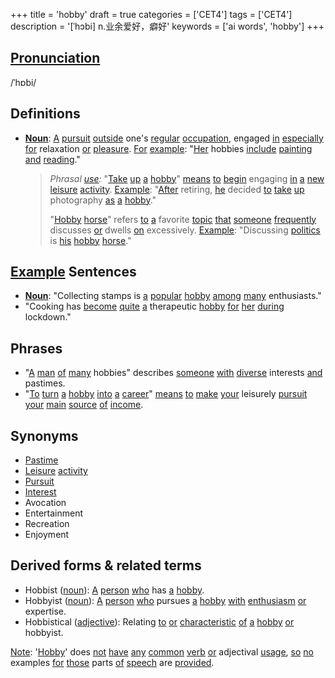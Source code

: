 +++
title = 'hobby'
draft = true
categories = ['CET4']
tags = ['CET4']
description = '[ˈhɔbi] n.业余爱好，癖好'
keywords = ['ai words', 'hobby']
+++

## [Pronunciation](/post/pronunciation/)
/ˈhɒbi/

## Definitions
- **[Noun](/post/noun/)**: [A](/post/a/) [pursuit](/post/pursuit/) [outside](/post/outside/) one's [regular](/post/regular/) [occupation](/post/occupation/), engaged [in](/post/in/) [especially](/post/especially/) [for](/post/for/) relaxation [or](/post/or/) [pleasure](/post/pleasure/). [For](/post/for/) [example](/post/example/): "[Her](/post/her/) hobbies [include](/post/include/) [painting](/post/painting/) [and](/post/and/) [reading](/post/reading/)."

  > _Phrasal [use](/post/use/):_ "[Take](/post/take/) [up](/post/up/) [a](/post/a/) [hobby](/post/hobby/)" [means](/post/means/) [to](/post/to/) [begin](/post/begin/) engaging [in](/post/in/) [a](/post/a/) [new](/post/new/) [leisure](/post/leisure/) [activity](/post/activity/). [Example](/post/example/): "[After](/post/after/) retiring, [he](/post/he/) decided [to](/post/to/) [take](/post/take/) [up](/post/up/) photography [as](/post/as/) [a](/post/a/) [hobby](/post/hobby/)."
  > 
  > "[Hobby](/post/hobby/) [horse](/post/horse/)" refers [to](/post/to/) [a](/post/a/) favorite [topic](/post/topic/) [that](/post/that/) [someone](/post/someone/) [frequently](/post/frequently/) discusses [or](/post/or/) dwells [on](/post/on/) excessively. [Example](/post/example/): "Discussing [politics](/post/politics/) is [his](/post/his/) [hobby](/post/hobby/) [horse](/post/horse/)."

## [Example](/post/example/) Sentences
- **[Noun](/post/noun/)**: "Collecting stamps is [a](/post/a/) [popular](/post/popular/) [hobby](/post/hobby/) [among](/post/among/) [many](/post/many/) enthusiasts."
- "Cooking has [become](/post/become/) [quite](/post/quite/) [a](/post/a/) therapeutic [hobby](/post/hobby/) [for](/post/for/) [her](/post/her/) [during](/post/during/) lockdown."

## Phrases
- "[A](/post/a/) [man](/post/man/) [of](/post/of/) [many](/post/many/) hobbies" describes [someone](/post/someone/) [with](/post/with/) [diverse](/post/diverse/) interests [and](/post/and/) pastimes.
- "[To](/post/to/) [turn](/post/turn/) [a](/post/a/) [hobby](/post/hobby/) [into](/post/into/) [a](/post/a/) [career](/post/career/)" [means](/post/means/) [to](/post/to/) [make](/post/make/) [your](/post/your/) leisurely [pursuit](/post/pursuit/) [your](/post/your/) [main](/post/main/) [source](/post/source/) [of](/post/of/) [income](/post/income/).

## Synonyms
- [Pastime](/post/pastime/)
- [Leisure](/post/leisure/) [activity](/post/activity/)
- [Pursuit](/post/pursuit/)
- [Interest](/post/interest/)
- Avocation
- Entertainment
- Recreation
- Enjoyment

## Derived forms & related terms
- Hobbist ([noun](/post/noun/)): [A](/post/a/) [person](/post/person/) [who](/post/who/) has [a](/post/a/) [hobby](/post/hobby/).
- Hobbyist ([noun](/post/noun/)): [A](/post/a/) [person](/post/person/) [who](/post/who/) pursues [a](/post/a/) [hobby](/post/hobby/) [with](/post/with/) [enthusiasm](/post/enthusiasm/) [or](/post/or/) expertise.
- Hobbistical ([adjective](/post/adjective/)): Relating [to](/post/to/) [or](/post/or/) [characteristic](/post/characteristic/) [of](/post/of/) [a](/post/a/) [hobby](/post/hobby/) [or](/post/or/) hobbyist. 

[Note](/post/note/): '[Hobby](/post/hobby/)' does [not](/post/not/) [have](/post/have/) [any](/post/any/) [common](/post/common/) [verb](/post/verb/) [or](/post/or/) adjectival [usage](/post/usage/), [so](/post/so/) [no](/post/no/) examples [for](/post/for/) [those](/post/those/) parts [of](/post/of/) [speech](/post/speech/) are [provided](/post/provided/).
